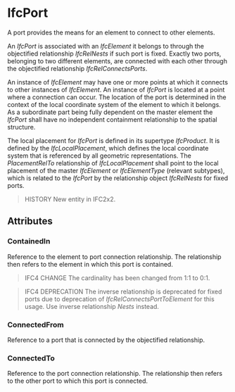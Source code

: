 # IfcPort

A port provides the means for an element to connect to other elements.
<!-- end of short definition -->


An _IfcPort_ is associated with an _IfcElement_ it belongs to through the objectified relationship _IfcRelNests_ if such port is fixed. Exactly two ports, belonging to two different elements, are connected with each other through the objectified relationship _IfcRelConnectsPorts_.

An instance of _IfcElement_ may have one or more points at which it connects to other instances of _IfcElement_. An instance of _IfcPort_ is located at a point where a connection can occur. The location of the port is determined in the context of the local coordinate system of the element to which it belongs. As a subordinate part being fully dependent on the master element the _IfcPort_ shall have no independent containment relationship to the spatial structure.

The local placement for _IfcPort_ is defined in its supertype _IfcProduct_. It is defined by the _IfcLocalPlacement_, which defines the local coordinate system that is referenced by all geometric representations. The _PlacementRelTo_ relationship of _IfcLocalPlacement_ shall point to the local placement of the master _IfcElement_ or _IfcElementType_ (relevant subtypes), which is related to the _IfcPort_ by the relationship object _IfcRelNests_ for fixed ports.

> HISTORY New entity in IFC2x2.

## Attributes

### ContainedIn

Reference to the element to port connection relationship. The relationship then refers to the element in which this port is contained.

> IFC4 CHANGE The cardinality has been changed from 1:1 to 0:1.

> IFC4 DEPRECATION The inverse relationship is deprecated for fixed ports due to deprecation of _IfcRelConnectsPortToElement_ for this usage. Use inverse relationship _Nests_ instead.

### ConnectedFrom

Reference to a port that is connected by the objectified relationship.

### ConnectedTo

Reference to the port connection relationship. The relationship then refers to the other port to which this port is connected.
